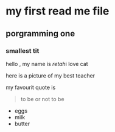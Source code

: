 # my first read me file
## porgramming one 
### smallest tit

hello , my name is *retah*i love cat

here is a picture of my best teacher

my favourit quote is
> to be or not to be 
- eggs
- milk
- butter
